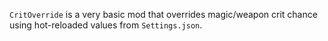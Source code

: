 ﻿`CritOverride` is a very basic mod that overrides magic/weapon crit chance using hot-reloaded values from `Settings.json`.